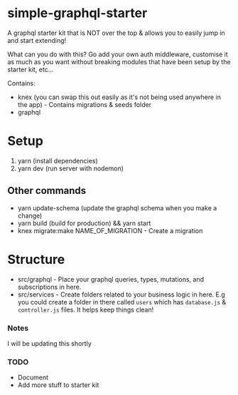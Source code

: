 # simple-graphql-starter

A graphql starter kit that is NOT over the top & allows you to easily jump in and start extending!

What can you do with this? Go add your own auth middleware, customise it as much as you want without breaking modules that have been setup by the starter kit, etc... 

Contains:

- knex (you can swap this out easily as it's not being used anywhere in the app) - Contains migrations & seeds folder
- graphql


# Setup

1. yarn (install dependencies)
2. yarn dev (run server with nodemon)


## Other commands

- yarn update-schema (update the graphql schema when you make a change)
- yarn build (build for production) && yarn start
- knex migrate:make NAME_OF_MIGRATION - Create a migration

# Structure

- src/graphql - Place your graphql queries, types, mutations, and subscriptions in here.
- src/services - Create folders related to your business logic in here. E.g you could create a folder in there called `users` which has `database.js` & `controller.js` files. It helps keep things clean! 


### Notes

I will be updating this shortly

### TODO

- Document
- Add more stuff to starter kit